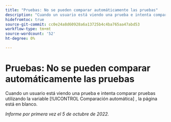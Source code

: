 ```yaml
---
title: "Pruebas: No se pueden comparar automáticamente las pruebas"
description: "Cuando un usuario está viendo una prueba e intenta comparar pruebas con la herramienta Autocomparación, la página está en blanco."
hidefromtoc: true
source-git-commit: cc0e24a8d60928a6a13725b4c4ba765aa47abd53
workflow-type: tm+mt
source-wordcount: '52'
ht-degree: 0%

---
```



# Pruebas: No se pueden comparar automáticamente las pruebas

<!--This issue is on both the WF and WFP TOCs-->

Cuando un usuario está viendo una prueba e intenta comparar pruebas utilizando la variable [!UICONTROL Comparación automática] , la página está en blanco.

_Informe por primera vez el 5 de octubre de 2022._


